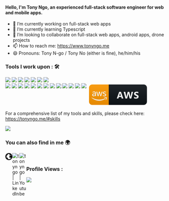 #### Hello, I'm Tony Ngo, an experienced full-stack software engineer for web and mobile apps.

- 🔭 I’m currently working on full-stack web apps
- 🌱 I’m currently learning Typescript
- 👯 I’m looking to collaborate on full-stack web apps, android apps, drone projects
- 📫 How to reach me: https://www.tonyngo.me
- 😄 Pronouns: Tony N-go / Tony No (either is fine), he/him/his

### Tools I work upon : 🛠

<img src="https://img.shields.io/badge/javascript%20-%23323330.svg?&style=for-the-badge&logo=javascript&logoColor=%23F7DF1E"> <img src="https://img.shields.io/badge/c++%20-%2300599C.svg?&style=for-the-badge&logo=c%2B%2B&logoColor=white"> <img src="https://img.shields.io/badge/python%20-%2314354C.svg?&style=for-the-badge&logo=python&logoColor=white"> <img src="https://img.shields.io/badge/react%20-%2320232a.svg?&style=for-the-badge&logo=react&logoColor=%2361DAFB"> <img src="https://img.shields.io/badge/redux%20-%2320232a.svg?&style=for-the-badge&logo=redux&logoColor=%2361DAFB">  <img src="https://img.shields.io/badge/java%20-%23563D7C.svg?&style=for-the-badge&logo=java&logoColor=white">   <img src="https://img.shields.io/badge/html5%20-%23E34F26.svg?&style=for-the-badge&logo=html5&logoColor=white">   
<img src="https://img.shields.io/badge/css3%20-%231572B6.svg?&style=for-the-badge&logo=css3&logoColor=white">    <img src="https://img.shields.io/badge/git%20-%23F05033.svg?&style=for-the-badge&logo=git&logoColor=white">   <img src="http://img.shields.io/badge/-VS%20Code-000000?style=for-the-badge&logo=Visual-studio-code&logoColor=blue"> 
<img src="http://img.shields.io/badge/android%20studio%20-000000?style=for-the-badge&logo=Android-studio&logoColor=green"> 
<img src="http://img.shields.io/badge/raspberry%20pi%20-000000?style=for-the-badge&logo=Raspberry-Pi&logoColor=red">
<img src="http://img.shields.io/badge/arduino-000000?style=for-the-badge&logo=Arduino&logoColor=blue">
<img src="http://img.shields.io/badge/ubuntu-000000?style=for-the-badge&logo=Ubuntu&logoColor=orange">
<img src="http://img.shields.io/badge/postgresql-000000?style=for-the-badge&logo=PostgreSQL&logoColor=blue">
<img src="http://img.shields.io/badge/sqlalchemy-000000?style=for-the-badge&logo=SqlAlchemy&logoColor=blue">
<img src="http://img.shields.io/badge/-Github-000000?style=flat&logo=github&logoColor=FFFFFF">
<img src="https://img.shields.io/badge/-Express.js-787878?style=flat">
<img src="https://img.shields.io/badge/-Node.js-3C873A?style=flat&logo=Node.js&logoColor=white">
<img src="http://img.shields.io/badge/-Heroku-430098?style=flat&logo=heroku&logoColor=white">
<img src="https://raw.githubusercontent.com/8bithemant/8bithemant/master/svg/dev/services/aws.svg" alt="AWS" style="vertical-align:top; margin:4px">


For a comprehensive list of my tools and skills, please check here: https://tonyngo.me/#skills

<img src="https://github-readme-stats.vercel.app/api?username=suasllc&show_icons=true&title_color=03fc90&icon_color=03fc90&text_color=03fc90&bg_color=002b19">

### You can also find in me 🌍
 
  [<img align="left" alt="tonyngo" width="22px" src="https://raw.githubusercontent.com/iconic/open-iconic/master/svg/globe.svg" />][website]
  [<img align="left" alt="tonyngo | LinkedIn" width="22px" src="https://cdn.jsdelivr.net/npm/simple-icons@v3/icons/linkedin.svg" />][linkedin]
  [<img align="left" alt="tonyngo | Youtube" width="22px" src="https://cdn.jsdelivr.net/npm/simple-icons@v3/icons/youtube.svg" />][youtube]

<br>

### Profile Views :<br>
  <img src="https://profile-counter.glitch.me/suasllc/count.svg" />

<!--
**suasllc/suasllc** is a ✨ _special_ ✨ repository because its `README.md` (this file) appears on your GitHub profile.

Here are some ideas to get you started:

- 🔭 I’m currently working on ...
- 🌱 I’m currently learning ...
- 👯 I’m looking to collaborate on ...
- 🤔 I’m looking for help with ...
- 💬 Ask me about ...
- 📫 How to reach me: ...
- 😄 Pronouns: ...
- ⚡ Fun fact: ...
-->

[website]: https://tonyngo.me
[linkedin]: https://www.linkedin.com/in/tony-ngo-m/
[youtube]: https://youtube.com/suascom
